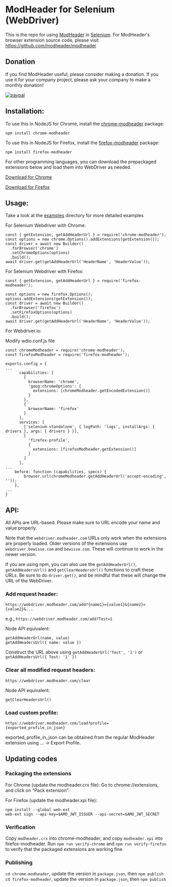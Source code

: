 # ModHeader for Selenium (WebDriver)

This is the repo for using [ModHeader](https://chrome.google.com/webstore/detail/modheader/idgpnmonknjnojddfkpgkljpfnnfcklj) in [Selenium](https://www.seleniumhq.org/). For ModHeader's browser extension source code, please visit https://github.com/modheader/modheader

## Donation

If you find ModHeader useful, please consider making a donation. If you use it for your company project, please ask your company to make a monthly donation!

[![paypal](https://www.paypalobjects.com/en_US/i/btn/btn_donate_SM.gif)](https://paypal.me/hao1300)

## Installation:

To use this in NodeJS for Chrome, install the [chrome-modheader](https://www.npmjs.com/package/chrome-modheader) package:

```
npm install chrome-modheader
```

To use this in NodeJS for Firefox, install the [firefox-modheader](https://www.npmjs.com/package/firefox-modheader) package:

```
npm install firefox-modheader
```

For other programming languages, you can download the prepackaged extensions below and load them into WebDriver as needed.

[Download for Chrome](https://github.com/modheader/modheader_selenium/raw/main/chrome-modheader/modheader.crx)

[Download for Firefox](https://github.com/modheader/modheader_selenium/raw/main/firefox-modheader/modheader.xpi)

## Usage:

Take a look at the [examples](./examples) directory for more detailed examples

For Selenium Webdriver with Chrome:

```
const { getExtension, getAddHeaderUrl } = require('chrome-modheader');
const options = new chrome.Options().addExtensions(getExtension());
const driver = await new Builder()
  .forBrowser('chrome')
  .setChromeOptions(options)
  .build();
await driver.get(getAddHeaderUrl('HeaderName', 'HeaderValue'));
```

For Selenium Webdriver with Firefox:

```
const { getExtension, getAddHeaderUrl } = require('firefox-modheader');

const options = new firefox.Options();
options.addExtensions(getExtension());
const driver = await new Builder()
  .forBrowser('firefox')
  .setFirefoxOptions(options)
  .build();
await driver.get(getAddHeaderUrl('HeaderName', 'HeaderValue'));
```

For Webdriver.io:

Modify wdio.conf.js file

```
const chromeModheader = require('chrome-modheader');
const firefoxModheader = require('firefox-modheader');

exports.config = {
...
      capabilities: [
        {
          browserName: 'chrome',
          'goog:chromeOptions': {
            extensions: [chromeModheader.getEncodedExtension()]
          }
        },
        {
          browserName: 'firefox'
        }
      ],
      services: [
        ['selenium-standalone', { logPath: 'logs', installArgs: { drivers }, args: { drivers } }],
        [
          'firefox-profile',
          {
            extensions: [firefoxModheader.getExtension()]
          }
        ]
      ],
...
    before: function (capabilities, specs) {
        browser.url(chromeModheader.getAddHeaderUrl('accept-encoding', ''));
    },
...
}

```

## API:

All APIs are URL-based. Please make sure to URL encode your name and value
properly.

Note that the `webdriver.modheader.com` URLs only work when the extensions are
properly loaded. Older versions of the extensions use `webdriver.bewisse.com`
and `bewisse.com`. These will continue to work in the newer version.

If you are using npm, you can also use the `getAddHeaderUrl()`, `getAddHeadersUrl()`
and `getClearHeadersUrl()` functions to craft these URLs. Be sure to do `driver.get()`,
and be mindful that these will change the URL of the WebDriver.

### Add request header:

```
https://webdriver.modheader.com/add?{name1}={value1}&{name2}={value2}&...
```

e.g., `https://webdriver.modheader.com/add?Test=1`

Node API equivalent:

```
getAddHeaderUrl(name, value)
getAddHeadersUrl({ name: value })
```

Construct the URL above using `getAddHeaderUrl('Test', '1')` or `getAddHeadersUrl({ Test: '1' })`

### Clear all modified request headers:

```
https://webdriver.modheader.com/clear
```

Node API equivalent:

```
getClearHeadersUrl()
```

### Load custom profile:

```
https://webdriver.modheader.com/load?profile={exported_profile_in_json}
```

exported_profile_in_json can be obtained from the regular ModHeader
extension using ... -> Export Profile.

## Updating codes

### Packaging the extensions

For Chrome (update the modheader.crx file):
Go to chrome://extensions, and click on "Pack extension".

For Firefox (update the modheader.xpi file):

```
npm install --global web-ext
web-ext sign --api-key=$AMO_JWT_ISSUER --api-secret=$AMO_JWT_SECRET
```

### Verification

Copy `modheader.crx` into chrome-modheader, and copy `modheader.xpi` into firefox-modheader.
Run `npm run verify-chrome` and `npm run verify-firefox` to verify that the packaged extensions are working fine.

### Publishing

`cd chrome-modheader`, update the version in `package.json`, then `npm publish`
`cd firefox-modheader`, update the version in `package.json`, then `npm publish`
